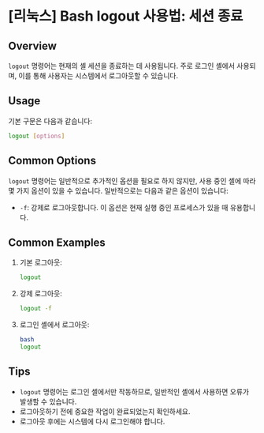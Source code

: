 # [리눅스] Bash logout 사용법: 세션 종료

## Overview
`logout` 명령어는 현재의 셸 세션을 종료하는 데 사용됩니다. 주로 로그인 셸에서 사용되며, 이를 통해 사용자는 시스템에서 로그아웃할 수 있습니다.

## Usage
기본 구문은 다음과 같습니다:

```bash
logout [options]
```

## Common Options
`logout` 명령어는 일반적으로 추가적인 옵션을 필요로 하지 않지만, 사용 중인 셸에 따라 몇 가지 옵션이 있을 수 있습니다. 일반적으로는 다음과 같은 옵션이 있습니다:

- `-f`: 강제로 로그아웃합니다. 이 옵션은 현재 실행 중인 프로세스가 있을 때 유용합니다.

## Common Examples

1. 기본 로그아웃:
   ```bash
   logout
   ```

2. 강제 로그아웃:
   ```bash
   logout -f
   ```

3. 로그인 셸에서 로그아웃:
   ```bash
   bash
   logout
   ```

## Tips
- `logout` 명령어는 로그인 셸에서만 작동하므로, 일반적인 셸에서 사용하면 오류가 발생할 수 있습니다.
- 로그아웃하기 전에 중요한 작업이 완료되었는지 확인하세요.
- 로그아웃 후에는 시스템에 다시 로그인해야 합니다.